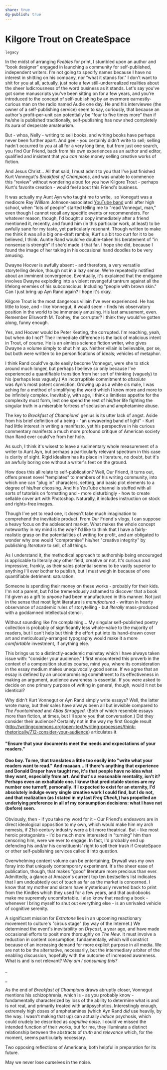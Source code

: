 ```yaml
---
share: true
dg-publish: true
---
```

# Kilgore Trout on CreateSpace

`legacy`

In the midst of arranging _Feebles_ for print, I stumbled upon an author and “book designer” engaged in launching a community for self-published, independent writers. I'm not going to specify names because I have no interest in shitting on his company, nor “what it stands for.” I don't want to shit for you at all, actually, just note a few still-underrealized realities about the sheer ludicrousness of the word business as it stands. Let's say you've got some manuscripts you've been sitting on for a few years, and you're introduced to the concept of self-publishing by an evermore earnestly-curious man on the radio named Audie one day. He and his interviewee (the owner of a self-publishing service) seem to say, curiously, that because an author's profit-per-unit can potentially be “four to five times more” than if he/she is published traditionally, self-publishing has now shed completely its aura of desperate amateurism. 

But - whoa, Nelly - writing to sell books, and writing books have perhaps never been further apart. And gee - you certainly didn't write to sell; selling hadn't occurred to you at all for a very long time, but from just one search, you find Our Friend, back from his own experiences as an author and editor, qualified and insistent that you _can_ make money selling creative works of fiction.

And Jesus Christ… All that said, I must admit to you that I've just finished Kurt Vonnegut's _Breakfast of Champions_, and was unable to commence this “review” without wondering aloud for you how Kilgore Trout - perhaps Kurt's favorite creation - would feel about this Friend's business.

It was actually my Aunt Ayn who taught me to write,  so Vonegutt was a mediocre Ray William Johnson-associated [YouTube band](https://youtu.be/zAtBEhKU7uw) until after high school, when "lots of people" started telling me to "read Vonnegut, man," even though I cannot recall any specific events or recommenders. For whatever reason, though, I'd bought a copy immediately after a friend mentioned it, recently, and found him (in this particular work, at least) to be awfully sane for my taste, yet particularly resonant. Though written to make me think it was all a big one-draft ramble, Kurt's a bit too curt for it to be believed, I think. Auntie Rand would've double-taken his beratement of "in nonsense is strength" if she'd made it that far. I hope she did, because I found the image of her taking in his occasional hand doodles to be very amusing.

Dwayne Hoover is awfully absent - and therefore, a very versatile storytelling device, though not in a lazy sense. We're repeatedly notified about an imminent convergence. Eventually, it's explained that the endgame involves Dwayne exploding into a violent revengeful tantrum against all the lifelong enemies of his subconscious. Including "people with brown skin." Can I just bring up Ayn Rand again? I hope it's okay. 

Kilgore Trout is the most dangerous villain I've ever experienced. He has little to lose, and - like Vonnegut, it would seem - finds his observatory position in the world to be immensely amusing. His last amusement, even. Remember Ellsworth M. Toohey, the corrupter? I think they would've gotten along, funny enough.

Yes, and Hoover would be Peter Keating, the corrupted. I'm reaching, yeah, but when do I not? Their immediate difference is the lack of malicious intent in Trout, of course. He is an aimless science fiction writer, who gives Dwayne a volume simply to shut him up. Neither villain is believable, per se, but both were written to be personifications of ideals; vehicles of metaphor. 

I think Rand could've quite easily become Vonnegut, were she to stick around much longer, but perhaps I believe so only because I've experienced a quantifiable transition from her sort of thinking (vaguely) to his (perhaps less vaguely.) An incorruptible commitment to _absolute_ was Ayn's most potent conviction. Growing up as a white cis male, I was aching for a method of simplifying the world which I knew more and more to be infinitely complex. Inevitably, with age, I think a limitless appetite for the complexity must form, lest one spend the rest of his/her life fighting the singular truth in a miserable fortress of seclusion and amphetamine abuse. 

The key to _Breakfast of Champions_' genius is its utter lack of angst. Aside from his brief definition of a being - "an unwavering band of light" - Kurt had little interest in writing a manifesto, yet his perspective in his curious commentary manifests a much more profound critique of American society than Rand ever could've from her hole. 

As such, I think it's wisest to leave a rudimentary whole measurement of a writer to Aunt Ayn, but perhaps a particularly relevant spectrum in this case is clarity of sight. Rigid idealism has its place in literature, no doubt, but it's an awfully boring one without a writer's feet on the ground. 

How does this all relate to self-publication? Well, Our Friend, it turns out, offers preset novel "templates" to members of his writing community, into which one can "plug in" characters, setting, and basic plot elements to a degree of his/her choosing. And his YouTube channel is stuffed with all sorts of tutorials on formatting and - more disturbingly - how to create sellable cover art with Photoshop. Naturally, it includes instruction on stock and rights-free images. 

Though I've yet to read one, it doesn't take much imagination to comprehend the inevitable product. From Our Friend's vlogs, I can suppose a heavy focus on the adolescent market. What makes the whole concept noteworthy in my mind is the _why?_ I'd like to think that I have a fairly-realistic grasp on the potentialities of writing for profit, and am obligated to wonder why one would "compromise" his/her "creative integrity" by publishing _literature_ to sell, of all things. 

As I understand it, the methodical approach to authorship being encouraged is applicable to literally _any_ other field, creative or not. It's curious and impressive, frankly, as their sales potential seems to be vastly superior to anything I'll ever bother to publish, but I must weigh in because of one quantifiable detriment: saturation. 

Someone is spending their money on these works - probably for their kids. I'm not a parent, but I'd be tremendously ashamed to discover that a book I'd given as a gift to _anyone_ had been manufactured in this manner. Not just in the sense that most light literature is _manufactured_ - written in hearty observance of academic rules of storytelling - but _literally_ mass-produced with a goddamned intellectual stencil. 

Without sounding like I'm complaining... My singular self-published poetry collection is probably of significantly less whole-value to the majority of readers, but I can't help but think the effort put into its hand-drawn cover art and meticulously-arranged typography would make it a more _comfortable_ investment, if anything else. 

This brings us to a distinctly-academic mainstay which I have always taken issue with: "consider your audience." I first encountered this proverb in the context of a composition studies course, mind you, where its consideration in the essay medium makes unequivocally good sense. If we agree that an essay is defined by an uncompromising commitment to its effectiveness in making an argument, audience awareness is essential. If you were asked to decide on one primary purpose of writing in general, though, would it not be identical? 

Why didn't Kurt Vonnegut or Ayn Rand simply write essays? Well, the latter wrote many, but their sales have always been all but invisible compared to _The Fountainhead_ and _Atlas Shrugged._ (Both of which resemble essays more than fiction, at times, but I'll spare you that conversation.) Did they consider their audience? Certainly not in the way my first Google result (http://writingcommons.org/open-text/writing-processes/think-rhetorically/712-consider-your-audience) articulates it. 

#### "Ensure that your documents meet the needs and expectations of your readers."

#### Ooo boy. To me, that translates a little too easily into "write what your readers want to read." And maaaan... If there's anything that experience and Donald Draper have taught me, it's that people have no idea what they want, especially from art. And that's a reasonable mentality, isn't it? Perhaps even an exhaltable one. I know that predictable stories are my number one turnoff, personally. If I expected to exist for an eternity, I'd absolutely indulge every single creative work I could find, but I do not, and that realization (as I stated in my last _Freq Check_,) has propelled an underlying preference in all of my consumption decisions: what I have not (before) seen.

Obviously, then - if you take my word for it - Our Friend's endeavors are in direct ideological opposition to my own, which would make him my arch nemesis, if 21st-century industry were a bit more theatrical. But - like most heroic protagonists - I'd be much more interested in "turning" him than censoring him, were we ever to engage. In fact, I'd probably end up defending his and/or his constituents' right to sell their trash if CreateSpace or other self-publishing services called it into question. 

Overwhelming content volume can be entertaining; Drywall was my own foray into that uniquely contemporary experiment. It's the sheer ease of publication, though, that makes "good" literature more precious than ever. Admittedly, a glance at Amazon's current top ten bestsellers list indicates that I am undoubtedly out of touch as far as the market is concerned. I know that my mother and sisters have mysteriously reverted back to print from the Kindles which they used for a few years, and that audiobooks make me supremely uncomfortable. I also know that reading a book - whenever I bring myself to shut out everything else - is an unrivaled vehicle of cognitive serenity.

A significant mission for _Extratone_ lies in an upcoming reactionary movement to culture's "circus stage" (by way of the Internet.) We determined the event's inevitability on _Drycast_, a year ago, and have made occasional efforts to posit more thoroughly on _The New_. It must involve a reduction in content consumption, fundamentally, which will constrict because of an increasing demand for more explicit purpose in all media. We are not to be the alternative, necessarily, but the intermediary arbiter of the enabling discussion, hopefully with the outcome of increased awareness. What is and is not relevant? _Why am I consuming this?_

_

_

As the end of _Breakfast of Champions_ draws abruptly closer, Vonnegut mentions his schizophrenia, which is - as you probably know - fundamentally characterized by loss of the ability to determine what is and is not real, and primarily treated with antipsychotics. Interestingly enough, extremely high doses of amphetamines (which Ayn Rand _did_ use heavily, by the way. I wasn't making that up) can actually _induce_ psychosis, which could crudely be described as _cognitive noise_. I could've missed the intended function of their works, but for me, they illuminate a distinct relationship between the abstracts of _truth_ and _relevance_ which, for the moment, seems particularly necessary. 

Two opposing reflections of Americana; both helpful in preparation for its future.

May we never lose ourselves in the noise.
